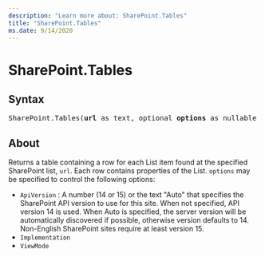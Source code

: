 ```yaml
---
description: "Learn more about: SharePoint.Tables"
title: "SharePoint.Tables"
ms.date: 9/14/2020
---
```

# SharePoint.Tables

## Syntax

<pre>
SharePoint.Tables(<b>url</b> as text, optional <b>options</b> as nullable record) as table
</pre>

## About

Returns a table containing a row for each List item found at the specified SharePoint list, `url`. Each row contains properties of the List. `options` may be specified to control the following options: 

* `ApiVersion` : A number (14 or 15) or the text &quot;Auto&quot; that specifies the SharePoint API version to use for this site. When not specified, API version 14 is used. When Auto is specified, the server version will be automatically discovered if possible, otherwise version defaults to 14. Non-English SharePoint sites require at least version 15. 
* `Implementation`
* `ViewMode`
  
